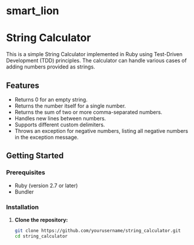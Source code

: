 # smart_lion

# String Calculator

This is a simple String Calculator implemented in Ruby using Test-Driven Development (TDD) principles. The calculator can handle various cases of adding numbers provided as strings.

## Features

- Returns 0 for an empty string.
- Returns the number itself for a single number.
- Returns the sum of two or more comma-separated numbers.
- Handles new lines between numbers.
- Supports different custom delimiters.
- Throws an exception for negative numbers, listing all negative numbers in the exception message.

## Getting Started

### Prerequisites

- Ruby (version 2.7 or later)
- Bundler

### Installation

1. **Clone the repository:**

   ```sh
   git clone https://github.com/yourusername/string_calculator.git
   cd string_calculator